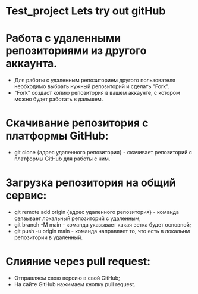 # Test_project Lets try out gitHub

# Работа с удаленными репозиториями из другого аккаунта.
+ Для работы с удаленным репозиторием другого пользователя необходимо выбрать нужный репозиторий и сделать "Fork". 
+ "Fork" создаст копию репозитория в вашем аккаунте, с котором можно будет работать в дальшем.

# Скачивание репозитория с платформы GitHub:
+ git clone {адрес удаленного репозитория} - скачивает репозиторий с платформы GitHub для работы с ним.


# Загрузка репозитория на общий сервис:
+ git remote add origin {адрес удаленного репозитория} - команда связывает локальный репозиторий с удаленным;
+ git branch -M main - команда указывает какая ветка будет основной;
+ git push -u origin main - команда направляет то, что есть в локальнм репозитории в удаленный.

# Слияние через pull request:
+ Отправляем свою версию в свой GitHub;
+ На сайте GitHub нажимаем кнопку pull request.


